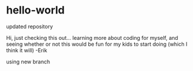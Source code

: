 # hello-world
updated repository

Hi, just checking this out... learning more about coding for myself, and seeing whether or not this would be fun for my kids to start doing (which I think it will)
-Erik


using new branch

